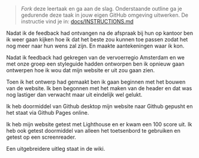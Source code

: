 > _Fork_ deze leertaak en ga aan de slag. 
Onderstaande outline ga je gedurende deze taak in jouw eigen GitHub omgeving uitwerken. 
De instructie vind je in: [docs/INSTRUCTIONS.md](docs/INSTRUCTIONS.md)

Nadat ik de feedback had ontvangen na de afspraak bij hun op kantoor ben ik weer gaan kijken hoe ik dat het beste zou kunnen toe passen zodat het nog meer naar hun wens zal zijn. En maakte aantekeningen waar ik kon.

Nadat ik feedback had gekregen van de vervoerregio Amsterdam en we met onze groep een styleguide hadden ontworpen ben ik opnieuw gaan ontwerpen hoe ik wou dat mijn website er uit zou gaan zien.

Toen ik het ontwerp had gemaakt ben ik gaan beginnen met het bouwen van de website. Ik ben begonnen met het maken van de header en dat was nog lastiger dan verwacht maar uit eindelijk wel gelukt.

Ik heb doormiddel van Github desktop mijn website naar Github gepusht en het staat via Github Pages online.

Ik heb mijn website getest met Lighthouse en er kwam een 100 score uit. Ik heb ook getest doormiddel van alleen het toetsenbord te gebruiken en getest op een screenreader.

Een uitgebreidere uitleg staat in de wiki.

